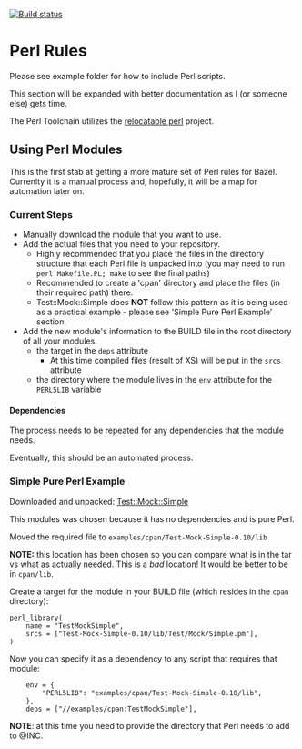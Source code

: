 [![Build status](https://badge.buildkite.com/2aaa805261d9267b26088e2763aa01f9ded00aaab18ed75c1e.svg)](https://buildkite.com/bazel/rules-perl-postsubmit)

# Perl Rules

Please see example folder for how to include Perl scripts.  

This section will be expanded with better documentation as I (or someone else) gets time.

The Perl Toolchain utilizes the [relocatable perl](https://github.com/skaji/relocatable-perl) project.


## Using Perl Modules

This is the first stab at getting a more mature set of Perl rules for Bazel.  Currenlty it is a manual process and, hopefully, it will be a map for automation later on.

### Current Steps

* Manually download the module that you want to use.
* Add the actual files that you need to your repository.
  * Highly recommended that you place the files in the directory structure that each Perl file is unpacked into (you may need to run `perl Makefile.PL; make` to see the final paths)
  * Recommended to create a 'cpan' directory and place the files (in their required path) there.
  * Test::Mock::Simple does **NOT** follow this pattern as it is being used as a practical example - please see 'Simple Pure Perl Example' section.
* Add the new module's information to the BUILD file in the root directory of all your modules.
  * the target in the `deps` attribute
    * At this time compiled files (result of XS) will be put in the `srcs` attribute
  * the directory where the module lives in the `env` attribute for the `PERL5LIB` variable

#### Dependencies

The process needs to be repeated for any dependencies that the module needs.

Eventually, this should be an automated process.

### Simple Pure Perl Example

Downloaded and unpacked: [Test::Mock::Simple](https://metacpan.org/pod/Test::Mock::Simple)

This modules was chosen because it has no dependencies and is pure Perl.

Moved the required file to `examples/cpan/Test-Mock-Simple-0.10/lib`

**NOTE:** this location has been chosen so you can compare what is in the tar vs what as actually needed.  This is a *bad* location!  It would be better to be in `cpan/lib`.

Create a target for the module in your BUILD file (which resides in the `cpan` directory):

```
perl_library(
    name = "TestMockSimple",
    srcs = ["Test-Mock-Simple-0.10/lib/Test/Mock/Simple.pm"],
)
```

Now you can specify it as a dependency to any script that requires that module:

```
    env = {
        "PERL5LIB": "examples/cpan/Test-Mock-Simple-0.10/lib",
    },
    deps = ["//examples/cpan:TestMockSimple"],
```

**NOTE**: at this time you need to provide the directory that Perl needs to add to @INC.
